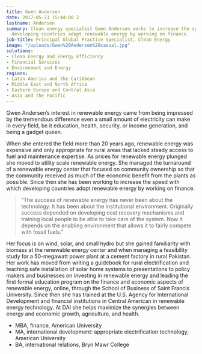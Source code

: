 ```yaml
---
title: Gwen Andersen
date: 2017-05-23 15:44:00 Z
lastname: Andersen
summary: Clean energy specialist Gwen Andersen works to increase the speed with which
  developing countries adopt renewable energy by working on finance.
job-title: Principal Global Practice Specialist, Clean Energy
image: "/uploads/Gwen%20Andersen%20casual.jpg"
solutions:
- Clean Energy and Energy Efficiency
- Financial Services
- Environment and Energy
regions:
- Latin America and the Caribbean
- Middle East and North Africa
- Eastern Europe and Central Asia
- Asia and the Pacific
---
```


Gwen Andersen’s interest in renewable energy came from being impressed by the tremendous difference even a small amount of electricity can make in every field, be it education, health, security, or income generation, and being a gadget queen. 

When she entered the field more than 20 years ago, renewable energy was expensive and only appropriate for rural areas that lacked steady access to fuel and maintenance expertise. As prices for renewable energy plunged she moved to utility scale renewable energy. She managed the turnaround of a renewable energy center that focused on community ownership so that the community received as much of the economic benefit from the plants as possible. Since then she has been working to increase the speed with which developing countries adopt renewable energy by working on finance.

> “The success of renewable energy has never been about the technology. It has been about the institutional environment. Originally success depended on developing cost recovery mechanisms and training local people to be able to take care of the system. Now it depends on the enabling environment that allows it to fairly compete with fossil fuels.” 

Her focus is on wind, solar, and small hydro but she gained familiarity with biomass at the renewable energy center and when managing a feasibility study for a 50-megawatt power plant at a cement factory in rural Pakistan. Her work has moved from writing a guidebook for rural electrification and teaching safe installation of solar home systems to presentations to policy makers and businesses on investing in renewable energy and leading the first formal education program on the finance and economic aspects of renewable energy, online, through the School of Business of Saint Francis University. Since then she has trained at the U.S. Agency for International Development and financial institutions in Central American in renewable energy technology. At DAI she helps maximize the synergies between energy and economic growth, agriculture, and health. 

* MBA, finance, American University
* MA, international development: appropriate electrification technology, American University
* BA, international relations, Bryn Mawr College